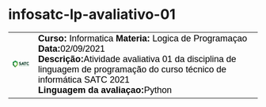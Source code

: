 # infosatc-lp-avaliativo-01
 <font face="Arial " size="4" color="#000000">
<p align="center">
<table border=0>
<tr>
<td><img src="satc logo2.png" width=100 heigth=100>
</td>
<td><b>Curso:</b> Informatica
<b>Materia:</b> Logica de Programaçao 
<b>Data:</b>02/09/2021
<br>
<b>Descrição:</b>Atividade avaliativa 01 da disciplina de linguagem de
programação do curso técnico de informática SATC 2021
<br>
<b>Linguagem da avaliaçao:</b>Python
</td>
</p>
</tr>
</table>

